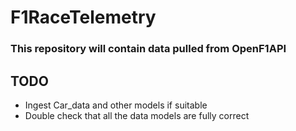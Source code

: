 # F1RaceTelemetry

### This repository will contain data pulled from OpenF1API

## TODO

* Ingest Car_data and other models if suitable
* Double check that all the data models are fully correct 
